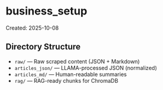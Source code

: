 # business_setup

Created: 2025-10-08

## Directory Structure

- `raw/` — Raw scraped content (JSON + Markdown)
- `articles_json/` — LLAMA-processed JSON (normalized)
- `articles_md/` — Human-readable summaries
- `rag/` — RAG-ready chunks for ChromaDB

